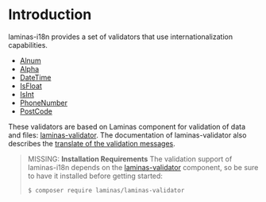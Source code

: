 # Introduction

laminas-i18n provides a set of validators that use internationalization
capabilities.

- [Alnum](alnum.md)
- [Alpha](alpha.md)
- [DateTime](date-time.md)
- [IsFloat](is-float.md)
- [IsInt](is-int.md)
- [PhoneNumber](phone-number.md)
- [PostCode](post-code.md)

These validators are based on Laminas component for validation of data
and files: [laminas-validator](https://docs.laminas.dev/laminas-validator/).
The documentation of laminas-validator also describes the
[translate of the validation messages](https://docs.laminas.dev/laminas-validator/intro/#translating-messages).

> MISSING: **Installation Requirements**
> The validation support of laminas-i18n depends on the [laminas-validator](https://docs.laminas.dev/laminas-validator/) component, so be sure to have it installed before getting started:
>
> ```bash
> $ composer require laminas/laminas-validator
> ```
